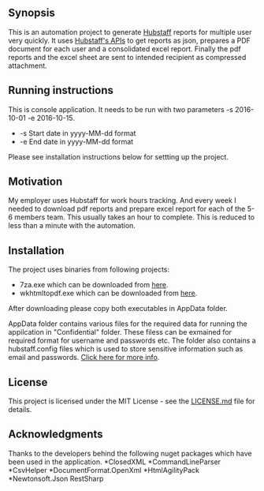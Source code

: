 ## Synopsis

This is an automation project to generate [Hubstaff](http://www.hubstaff.com/) reports for multiple user very quickly. It uses [Hubstaff's APIs](https://developer.hubstaff.com/docs/api) to get reports as json, prepares a PDF document for each user and a consolidated excel report. Finally the pdf reports  and the excel sheet are sent to intended recipient as compressed attachment.


## Running instructions

This is console application. It needs to be run with two parameters -s 2016-10-01 -e 2016-10-15.
- -s  Start date in yyyy-MM-dd format
- -e  End date in yyyy-MM-dd format

Please see installation instructions below for settting up the project.

## Motivation

My employer uses Hubstaff for work hours tracking. And every week I needed to download pdf reports and prepare excel report for each of the 5-6 members team. This usually takes an hour to complete. This is reduced to less than a minute with the automation.

## Installation

The project uses binaries from following projects:
- 7za.exe which can be downloaded from [here](http://www.7-zip.org/download.html).
- wkhtmltopdf.exe which can be downloaded from [here](http://www.7-zip.org/download.html).

After downloading please copy both executables in AppData folder.

AppData folder contains various files for the required data for running the appilcation in "Confidential" folder. These filess can be exmained for required format for username and passwords etc. The folder also contains a hubstaff.config files which is used to store sensitive information such as email and passwords. [Click here for more info](https://www.asp.net/identity/overview/features-api/best-practices-for-deploying-passwords-and-other-sensitive-data-to-aspnet-and-azure).


## License

This project is licensed under the MIT License - see the [LICENSE.md](LICENSE.md) file for details.

## Acknowledgments
Thanks to the developers behind the following nuget packages
which  have been used in the application.
*ClosedXML
*CommandLineParser
*CsvHelper
*DocumentFormat.OpenXml
*HtmlAgilityPack
*Newtonsoft.Json
RestSharp

